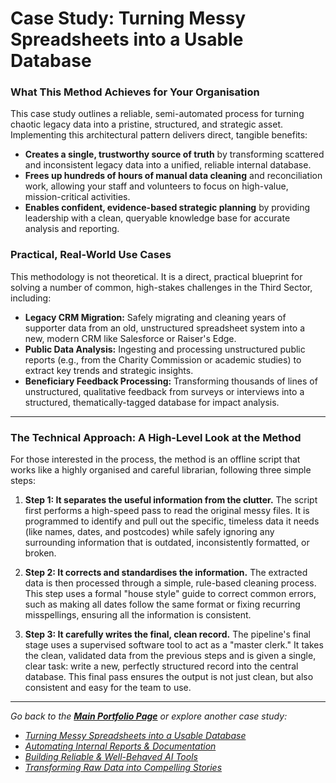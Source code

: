 # Case Study: Turning Messy Spreadsheets into a Usable Database

### **What This Method Achieves for Your Organisation**

This case study outlines a reliable, semi-automated process for turning chaotic legacy data into a pristine, structured, and strategic asset. Implementing this architectural pattern delivers direct, tangible benefits:

*   **Creates a single, trustworthy source of truth** by transforming scattered and inconsistent legacy data into a unified, reliable internal database.
*   **Frees up hundreds of hours of manual data cleaning** and reconciliation work, allowing your staff and volunteers to focus on high-value, mission-critical activities.
*   **Enables confident, evidence-based strategic planning** by providing leadership with a clean, queryable knowledge base for accurate analysis and reporting.

### **Practical, Real-World Use Cases**

This methodology is not theoretical. It is a direct, practical blueprint for solving a number of common, high-stakes challenges in the Third Sector, including:

*   **Legacy CRM Migration:** Safely migrating and cleaning years of supporter data from an old, unstructured spreadsheet system into a new, modern CRM like Salesforce or Raiser's Edge.
*   **Public Data Analysis:** Ingesting and processing unstructured public reports (e.g., from the Charity Commission or academic studies) to extract key trends and strategic insights.
*   **Beneficiary Feedback Processing:** Transforming thousands of lines of unstructured, qualitative feedback from surveys or interviews into a structured, thematically-tagged database for impact analysis.

---

### **The Technical Approach: A High-Level Look at the Method**

For those interested in the process, the method is an offline script that works like a highly organised and careful librarian, following three simple steps:

1.  **Step 1: It separates the useful information from the clutter.** The script first performs a high-speed pass to read the original messy files. It is programmed to identify and pull out the specific, timeless data it needs (like names, dates, and postcodes) while safely ignoring any surrounding information that is outdated, inconsistently formatted, or broken.

2.  **Step 2: It corrects and standardises the information.** The extracted data is then processed through a simple, rule-based cleaning process. This step uses a formal "house style" guide to correct common errors, such as making all dates follow the same format or fixing recurring misspellings, ensuring all the information is consistent.

3.  **Step 3: It carefully writes the final, clean record.** The pipeline's final stage uses a supervised software tool to act as a "master clerk." It takes the clean, validated data from the previous steps and is given a single, clear task: write a new, perfectly structured record into the central database. This final pass ensures the output is not just clean, but also consistent and easy for the team to use.

---

*Go back to the [**Main Portfolio Page**](https://github.com/seancasey-portfolio) or explore another case study:*
*   *[Turning Messy Spreadsheets into a Usable Database](https://github.com/seancasey-portfolio/Case-Study-Cleaning-Legacy-Data)*
*   *[Automating Internal Reports & Documentation](https://github.com/seancasey-portfolio/Case-Study-Automating-Internal-Documentation)*
*   *[Building Reliable & Well-Behaved AI Tools](https://github.com/seancasey-portfolio/Case-Study-Building-Reliable-AI-Tools)*
*   *[Transforming Raw Data into Compelling Stories](https://github.com/seancasey-portfolio/Case-Study-Data-To-Impact-Stories)*
